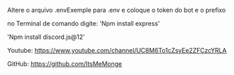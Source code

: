 Altere o arquivo .envExemple para .env e coloque o token do bot e o prefixo


no Terminal de comando digite:
'Npm install express'

'Npm install discord.js@12'



Youtube: https://www.youtube.com/channel/UC8M6To1cZsyEe2ZFCzcYRLA

GitHub: https://github.com/ItsMeMonge
